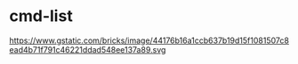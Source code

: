 # cmd-list

https://www.gstatic.com/bricks/image/44176b16a1ccb637b19d15f1081507c8ead4b71f791c46221ddad548ee137a89.svg
